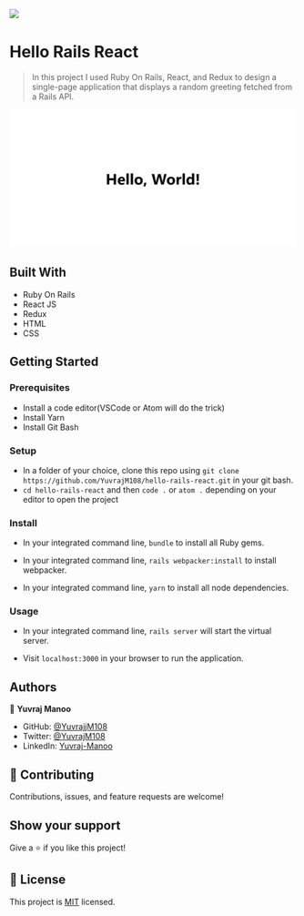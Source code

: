 ![](https://img.shields.io/badge/Microverse-blueviolet)

# Hello Rails React

> In this project I used Ruby On Rails, React, and Redux to design a single-page application that displays a random greeting fetched from a Rails API.

![homepage-screenshot](./images/Screenshot.PNG)

## Built With

- Ruby On Rails
- React JS
- Redux
- HTML
- CSS

## Getting Started

### Prerequisites

- Install a code editor(VSCode or Atom will do the trick)
- Install Yarn
- Install Git Bash

### Setup

- In a folder of your choice, clone this repo using ```git clone https://github.com/YuvrajM108/hello-rails-react.git``` in your git bash.
- ```cd hello-rails-react``` and then ```code .``` or ```atom .``` depending on your editor to open the project

### Install

- In your integrated command line, ```bundle``` to install all Ruby gems.

- In your integrated command line, ```rails webpacker:install``` to install webpacker.

- In your integrated command line, ```yarn``` to install all node dependencies.

### Usage

- In your integrated command line, ```rails server``` will start the virtual server.

- Visit ```localhost:3000``` in your browser to run the application.

## Authors

👤 **Yuvraj Manoo**

- GitHub: [@YuvrajjM108](https://github.com/YuvrajM108)
- Twitter: [@YuvrajM108](https://twitter.com/YuvrajM108)
- LinkedIn: [Yuvraj-Manoo](https://linkedin.com/in/yuvraj-manoo)

## 🤝 Contributing

Contributions, issues, and feature requests are welcome!

## Show your support

Give a ⭐️ if you like this project!

## 📝 License

This project is [MIT](./MIT.md) licensed.
